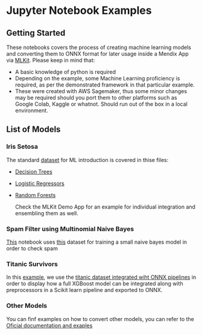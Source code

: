 # Jupyter Notebook Examples

## Getting Started

These notebooks covers the process of creating machine learning models and converting them to ONNX format for later usage inside a Mendix App via [MLKit](https://docs.mendix.com/refguide/machine-learning-kit/).
Please keep in mind that:
* A basic knowledge of python is required
* Depending on the example, some Machine Learning proficiency is required, as per the demonstrated framework in that particular example.
* These were created with AWS Sagemaker, thus some minor changes may be required should you port them to other platforms such as Google Colab, Kaggle or whatnot. Should run out of the box in a local environment.


## List of Models

### Iris Setosa

The standard [dataset](https://www.kaggle.com/datasets/arshid/iris-flower-dataset) for ML introduction is covered in thise files:

* [Decision Trees](iris_dt.ipynb)
* [Logistic Regressors](iris_lr.ipynb)
* [Random Forests](iris_rf.ipynb)
  
  Check the MLKit Demo App for an example for individual integration and ensembling them as well.

### Spam Filter using Multinomial Naive Bayes

[This](spam_nb.ipynb) notebook uses [this](spam.csv) dataset for training a small naive bayes model in order to check spam

### Titanic Survivors

In this [example](titanic_survivors.ipynb), we use the [titanic dataset integrated wiht ONNX pipelines](https://www.kaggle.com/code/wanderfj/titanic-with-sklearn-pipelines) in order to display how a full XGBoost model can be integrated along with preprocessors in a Scikit learn pipeline and exported to ONNX.


### Other Models ###

You can finf examples on how to convert other models, you can refer to the [Oficial documentation and exaples](https://github.com/onnx/tutorials#converting-to-onnx-format)